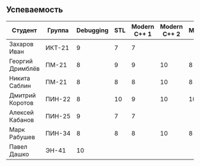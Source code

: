 ## Успеваемость

Студент|Группа|Debugging|STL|Modern C++ 1|Modern C++ 2|Multithreading|Python|Сумма
-|-|-|-|-|-|-|-|-
Захаров Иван|ИКТ-21|9|7|7||||23
Георгий Дримблёв|ПМ-21|8|9|9|10|8||44
Никита Саблин|ПМ-21|8|8|8|10|8|10|51
Дмитрий Коротов|ПИН-22|8|10|9|10|10|10|57
Алексей Кабанов|ПИН-25|9|7|7||||23
Марк Рабушев|ПИН-34|8|8|8|10|8|10|52
Павел Дашко|ЭН-41|10||||||10
